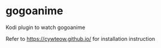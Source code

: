 # gogoanime
Kodi plugin to watch gogoanime

Refer to https://cywteow.github.io/ for installation instruction

